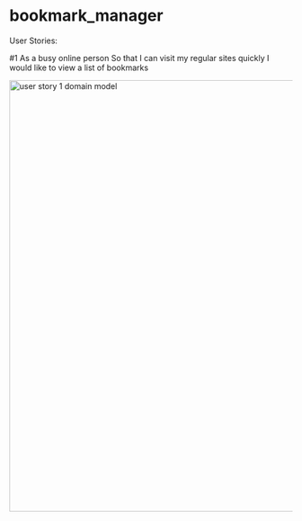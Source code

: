 # bookmark_manager


User Stories:

#1
As a busy online person
So that I can visit my regular sites quickly
I would like to view a list of bookmarks

<img width="767" alt="user story 1 domain model" src="https://user-images.githubusercontent.com/45013014/51850556-dff46080-2319-11e9-9bf9-88ce4e681550.png">

